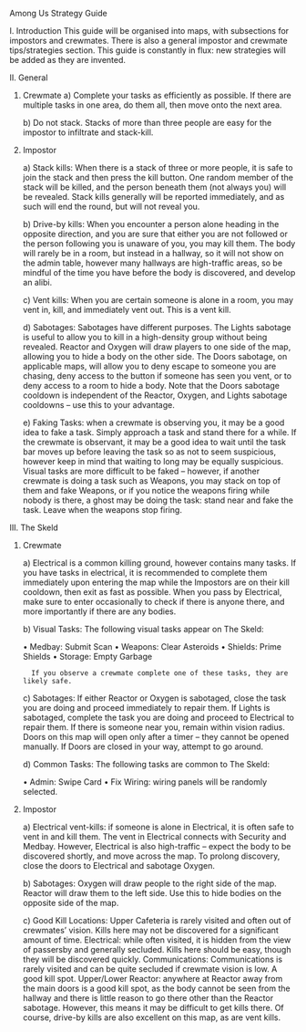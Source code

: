 Among Us Strategy Guide

I. Introduction
	This guide will be organised into maps, with subsections for impostors and crewmates. There is also a general impostor and crewmate tips/strategies section. This guide is constantly in flux: new strategies will be added as they are invented.

II. General
1. Crewmate
	a) Complete your tasks as efficiently as possible. If there are multiple tasks in one area, do them all, then move onto the next area.
	
	b) Do not stack. Stacks of more than three people are easy for the impostor to infiltrate and stack-kill.

2. Impostor

	a) Stack kills: When there is a stack of three or more people, it is safe to join the stack and then press the kill button. One random member of the stack will be killed, and the person beneath them (not always you) will be revealed. Stack kills generally will be reported immediately, and as such will end the round, but will not reveal you.

	b) Drive-by kills: When you encounter a person alone heading in the opposite direction, and you are sure that either you are not followed or the person following you is unaware of you, you may kill them. The body will rarely be in a room, but instead in a hallway, so it will not show on the admin table, however many hallways are high-traffic areas, so be mindful of the time you have before the body is discovered, and develop an alibi.

	c) Vent kills: When you are certain someone is alone in a room, you may vent in, kill, and immediately vent out. This is a vent kill.

	d) Sabotages: Sabotages have different purposes. The Lights sabotage is useful to allow you to kill in a high-density group without being revealed. Reactor and Oxygen will draw players to one side of the map, allowing you to hide a body on the other side. The Doors sabotage, on applicable maps, will allow you to deny escape to someone you are chasing, deny access to the button if someone has seen you vent, or to deny access to a room to hide a body. Note that the Doors sabotage cooldown is independent of the Reactor, Oxygen, and Lights sabotage cooldowns – use this to your advantage.

	e) Faking Tasks: when a crewmate is observing you, it may be a good idea to fake a task. Simply approach a task and stand there for a while. If the crewmate is observant, it may be a good idea to wait until the task bar moves up before leaving the task so as not to seem suspicious, however keep in mind that waiting to long may be equally suspicious. Visual tasks are more difficult to be faked – however, if another crewmate is doing a task such as Weapons, you may stack on top of them and fake Weapons, or if you notice the weapons firing while nobody is there, a ghost may be doing the task: stand near and fake the task. Leave when the weapons stop firing.


III. The Skeld
1. Crewmate

	a) Electrical is a common killing ground, however contains many tasks. If you have tasks in electrical, it is recommended to complete them immediately upon entering the map while the Impostors are on their kill cooldown, then exit as fast as possible. When you pass by Electrical, make sure to enter occasionally to check if there is anyone there, and more importantly if there are any bodies.

	b) Visual Tasks: The following visual tasks appear on The Skeld:

    • Medbay: Submit Scan
    • Weapons: Clear Asteroids
    • Shields: Prime Shields
    • Storage: Empty Garbage
 
	     If you observe a crewmate complete one of these tasks, they are likely safe.

	c) Sabotages: If either Reactor or Oxygen is sabotaged, close the task you are doing and proceed immediately to repair them. If Lights is sabotaged, complete the task you are doing and proceed to Electrical to repair them. If there is someone near you, remain within vision radius. Doors on this map will open only after a timer – they cannot be opened manually. If Doors are closed in your way, attempt to go around.

	d) Common Tasks: The following tasks are common to The Skeld:

    • Admin: Swipe Card
    • Fix Wiring: wiring panels will be randomly selected.
      
	     

2. Impostor

	a) Electrical vent-kills: if someone is alone in Electrical, it is often safe to vent in and kill them. The vent in Electrical connects with Security and Medbay. However, Electrical is also high-traffic – expect the body to be discovered shortly, and move across the map. To prolong discovery, close the doors to Electrical and sabotage Oxygen.

	b) Sabotages: Oxygen will draw people to the right side of the map. Reactor will draw them to the left side. Use this to hide bodies on the opposite side of the map.

	c) Good Kill Locations: 
		Upper Cafeteria is rarely visited and often out of crewmates’ vision. Kills here may not be discovered for a significant amount of time.
		Electrical: while often visited, it is hidden from the view of passersby and generally secluded. Kills here should be easy, though they will be discovered quickly.
	Communications: Communications is rarely visited and can be quite secluded if crewmate vision is low. A good kill spot.
	Upper/Lower Reactor: anywhere at Reactor away from the main doors is a good kill spot, as the body cannot be seen from the hallway and there is little reason to go there other than the Reactor sabotage. However, this means it may be difficult to get kills there.
	Of course, drive-by kills are also excellent on this map, as are vent kills.


